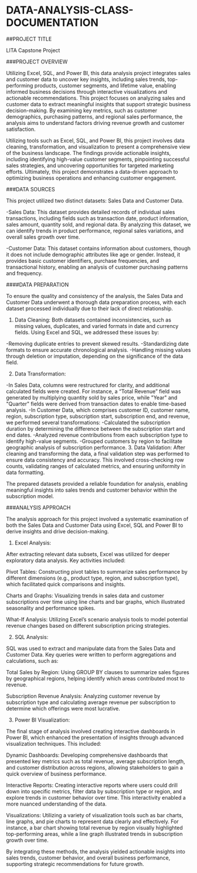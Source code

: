 # DATA-ANALYSIS-CLASS-DOCUMENTATION

##PROJECT TITLE

LITA Capstone Project

###PROJECT OVERVIEW

Utilizing Excel, SQL, and Power BI, this data analysis project integrates sales and customer data to uncover key insights, including sales trends, top-performing products, customer segments, and lifetime value, enabling informed business decisions through interactive visualizations and actionable recommendations. This project focuses on analyzing sales and customer data to extract meaningful insights that support strategic business decision-making. By examining key metrics, such as customer demographics, purchasing patterns, and regional sales performance, the analysis aims to understand factors driving revenue growth and customer satisfaction.

Utilizing tools such as Excel, SQL, and Power BI, this project involves data cleaning, transformation, and visualization to present a comprehensive view of the business landscape. The findings provide actionable insights, including identifying high-value customer segments, pinpointing successful sales strategies, and uncovering opportunities for targeted marketing efforts. Ultimately, this project demonstrates a data-driven approach to optimizing business operations and enhancing customer engagement.

###DATA SOURCES

This project utilized two distinct datasets: Sales Data and Customer Data.

-Sales Data: This dataset provides detailed records of individual sales transactions, including fields such as transaction date, product information, sales amount, quantity sold, and regional data. By analyzing this dataset, we can identify trends in product performance, regional sales variations, and overall sales growth over time.

-Customer Data: This dataset contains information about customers, though it does not include demographic attributes like age or gender. Instead, it provides basic customer identifiers, purchase frequencies, and transactional history, enabling an analysis of customer purchasing patterns and frequency.

####DATA PREPARATION

To ensure the quality and consistency of the analysis, the Sales Data and Customer Data underwent a thorough data preparation process, with each dataset processed individually due to their lack of direct relationship.

1. Data Cleaning: Both datasets contained inconsistencies, such as missing values, duplicates, and varied formats in date and currency fields. Using Excel and SQL, we addressed these issues by:

-Removing duplicate entries to prevent skewed results.
-Standardizing date formats to ensure accurate chronological analysis.
-Handling missing values through deletion or imputation, depending on the significance of the data field.

2. Data Transformation:

-In Sales Data, columns were restructured for clarity, and additional calculated fields were created. For instance, a “Total Revenue” field was generated by multiplying quantity sold by sales price, while "Year" and "Quarter" fields were derived from transaction dates to enable time-based analysis.
-In Customer Data, which comprises customer ID, customer name, region, subscription type, subscription start, subscription end, and revenue, we performed several transformations:
-Calculated the subscription duration by determining the difference between the subscription start and end dates.
-Analyzed revenue contributions from each subscription type to identify high-value segments.
-Grouped customers by region to facilitate geographic analysis of subscription performance.
3. Data Validation: After cleaning and transforming the data, a final validation step was performed to ensure data consistency and accuracy. This involved cross-checking row counts, validating ranges of calculated metrics, and ensuring uniformity in data formatting.

The prepared datasets provided a reliable foundation for analysis, enabling meaningful insights into sales trends and customer behavior within the subscription model.

###ANALYSIS APPROACH

The analysis approach for this project involved a systematic examination of both the Sales Data and Customer Data using Excel, SQL and Power BI to derive insights and drive decision-making.

1. Excel Analysis:

After extracting relevant data subsets, Excel was utilized for deeper exploratory data analysis. Key activities included:

Pivot Tables: Constructing pivot tables to summarize sales performance by different dimensions (e.g., product type, region, and subscription type), which facilitated quick comparisons and insights.

Charts and Graphs: Visualizing trends in sales data and customer subscriptions over time using line charts and bar graphs, which illustrated seasonality and performance spikes.

What-If Analysis: Utilizing Excel’s scenario analysis tools to model potential revenue changes based on different subscription pricing strategies.


2. SQL Analysis:

SQL was used to extract and manipulate data from the Sales Data and Customer Data. Key queries were written to perform aggregations and calculations, such as:

Total Sales by Region: Using GROUP BY clauses to summarize sales figures by geographical regions, helping identify which areas contributed most to revenue.

Subscription Revenue Analysis: Analyzing customer revenue by subscription type and calculating average revenue per subscription to determine which offerings were most lucrative.

3. Power BI Visualization:

The final stage of analysis involved creating interactive dashboards in Power BI, which enhanced the presentation of insights through advanced visualization techniques. This included:

Dynamic Dashboards: Developing comprehensive dashboards that presented key metrics such as total revenue, average subscription length, and customer distribution across regions, allowing stakeholders to gain a quick overview of business performance.

Interactive Reports: Creating interactive reports where users could drill down into specific metrics, filter data by subscription type or region, and explore trends in customer behavior over time. This interactivity enabled a more nuanced understanding of the data.

Visualizations: Utilizing a variety of visualization tools such as bar charts, line graphs, and pie charts to represent data clearly and effectively. For instance, a bar chart showing total revenue by region visually highlighted top-performing areas, while a line graph illustrated trends in subscription growth over time.

By integrating these methods, the analysis yielded actionable insights into sales trends, customer behavior, and overall business performance, supporting strategic recommendations for future growth.

